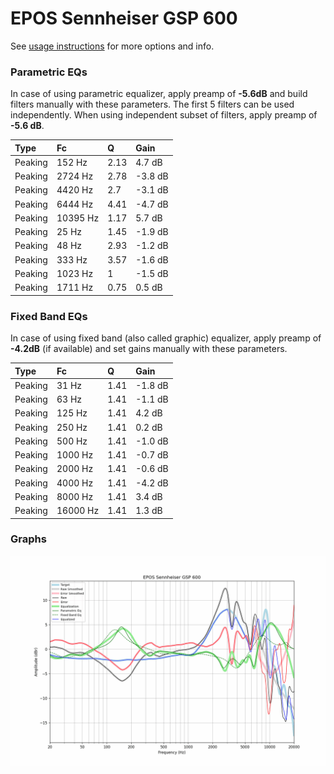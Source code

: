 # EPOS Sennheiser GSP 600
See [usage instructions](https://github.com/jaakkopasanen/AutoEq#usage) for more options and info.

### Parametric EQs
In case of using parametric equalizer, apply preamp of **-5.6dB** and build filters manually
with these parameters. The first 5 filters can be used independently.
When using independent subset of filters, apply preamp of **-5.6 dB**.

| Type    | Fc       |    Q | Gain    |
|:--------|:---------|:-----|:--------|
| Peaking | 152 Hz   | 2.13 | 4.7 dB  |
| Peaking | 2724 Hz  | 2.78 | -3.8 dB |
| Peaking | 4420 Hz  | 2.7  | -3.1 dB |
| Peaking | 6444 Hz  | 4.41 | -4.7 dB |
| Peaking | 10395 Hz | 1.17 | 5.7 dB  |
| Peaking | 25 Hz    | 1.45 | -1.9 dB |
| Peaking | 48 Hz    | 2.93 | -1.2 dB |
| Peaking | 333 Hz   | 3.57 | -1.6 dB |
| Peaking | 1023 Hz  | 1    | -1.5 dB |
| Peaking | 1711 Hz  | 0.75 | 0.5 dB  |

### Fixed Band EQs
In case of using fixed band (also called graphic) equalizer, apply preamp of **-4.2dB**
(if available) and set gains manually with these parameters.

| Type    | Fc       |    Q | Gain    |
|:--------|:---------|:-----|:--------|
| Peaking | 31 Hz    | 1.41 | -1.8 dB |
| Peaking | 63 Hz    | 1.41 | -1.1 dB |
| Peaking | 125 Hz   | 1.41 | 4.2 dB  |
| Peaking | 250 Hz   | 1.41 | 0.2 dB  |
| Peaking | 500 Hz   | 1.41 | -1.0 dB |
| Peaking | 1000 Hz  | 1.41 | -0.7 dB |
| Peaking | 2000 Hz  | 1.41 | -0.6 dB |
| Peaking | 4000 Hz  | 1.41 | -4.2 dB |
| Peaking | 8000 Hz  | 1.41 | 3.4 dB  |
| Peaking | 16000 Hz | 1.41 | 1.3 dB  |

### Graphs
![](./EPOS%20Sennheiser%20GSP%20600.png)